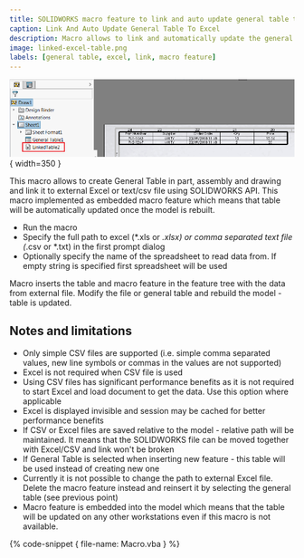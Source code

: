 ```yaml
---
title: SOLIDWORKS macro feature to link and auto update general table to Excel
caption: Link And Auto Update General Table To Excel
description: Macro allows to link and automatically update the general table to external Excel or text/CSV file using SOLIDWORKS API
image: linked-excel-table.png
labels: [general table, excel, link, macro feature]
---
```

![Linked table macro feature in the feature tree](linked-excel-table.png){ width=350 }

This macro allows to create General Table in part, assembly and drawing and link it to external Excel or text/csv file using SOLIDWORKS API. This macro implemented as embedded macro feature which means that table will be automatically updated once the model is rebuilt.

* Run the macro
* Specify the full path to excel (*.xls or *.xlsx) or comma separated text file (*.csv or *.txt) in the first prompt dialog
* Optionally specify the name of the spreadsheet to read data from. If empty string is specified first spreadsheet will be used

Macro inserts the table and macro feature in the feature tree with the data from external file. Modify the file or general table and rebuild the model - table is updated.

## Notes and limitations

* Only simple CSV files are supported (i.e. simple comma separated values, new line symbols or commas in the values are not supported)
* Excel is not required when CSV file is used
* Using CSV files has significant performance benefits as it is not required to start Excel and load document to get the data. Use this option where applicable
* Excel is displayed invisible and session may be cached for better performance benefits
* If CSV or Excel files are saved relative to the model - relative path will be maintained. It means that the SOLIDWORKS file can be moved together with Excel/CSV and link won't be broken
* If General Table is selected when inserting new feature - this table will be used instead of creating new one
* Currently it is not possible to change the path to external Excel file. Delete the macro feature instead and reinsert it by selecting the general table (see previous point)
* Macro feature is embedded into the model which means that the table will be updated on any other workstations even if this macro is not available.

{% code-snippet { file-name: Macro.vba } %}
